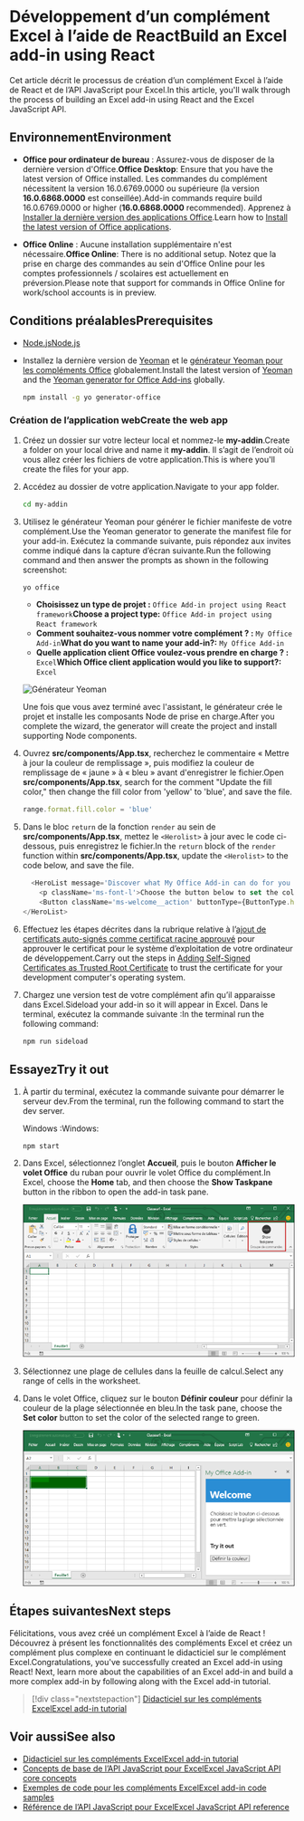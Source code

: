 # <a name="build-an-excel-add-in-using-react"></a><span data-ttu-id="b402c-101">Développement d’un complément Excel à l’aide de React</span><span class="sxs-lookup"><span data-stu-id="b402c-101">Build an Excel add-in using React</span></span>

<span data-ttu-id="b402c-102">Cet article décrit le processus de création d’un complément Excel à l’aide de React et de l’API JavaScript pour Excel.</span><span class="sxs-lookup"><span data-stu-id="b402c-102">In this article, you'll walk through the process of building an Excel add-in using React and the Excel JavaScript API.</span></span>

## <a name="environment"></a><span data-ttu-id="b402c-103">Environnement</span><span class="sxs-lookup"><span data-stu-id="b402c-103">Environment</span></span>

- <span data-ttu-id="b402c-104">**Office pour ordinateur de bureau** : Assurez-vous de disposer de la dernière version d'Office.</span><span class="sxs-lookup"><span data-stu-id="b402c-104">**Office Desktop**: Ensure that you have the latest version of Office installed.</span></span> <span data-ttu-id="b402c-105">Les commandes du complément nécessitent la version 16.0.6769.0000 ou supérieure (la version **16.0.6868.0000** est conseillée).</span><span class="sxs-lookup"><span data-stu-id="b402c-105">Add-in commands require build 16.0.6769.0000 or higher (**16.0.6868.0000** recommended).</span></span> <span data-ttu-id="b402c-106">Apprenez à [Installer la dernière version des applications Office](http://aka.ms/latestoffice).</span><span class="sxs-lookup"><span data-stu-id="b402c-106">Learn how to [Install the latest version of Office applications](http://aka.ms/latestoffice).</span></span> 
 
- <span data-ttu-id="b402c-107">**Office Online** : Aucune installation supplémentaire n'est nécessaire.</span><span class="sxs-lookup"><span data-stu-id="b402c-107">**Office Online**: There is no additional setup.</span></span> <span data-ttu-id="b402c-108">Notez que la prise en charge des commandes au sein d'Office Online pour les comptes professionnels / scolaires est actuellement en préversion.</span><span class="sxs-lookup"><span data-stu-id="b402c-108">Please note that support for commands in Office Online for work/school accounts is in preview.</span></span>

## <a name="prerequisites"></a><span data-ttu-id="b402c-109">Conditions préalables</span><span class="sxs-lookup"><span data-stu-id="b402c-109">Prerequisites</span></span>

- [<span data-ttu-id="b402c-110">Node.js</span><span class="sxs-lookup"><span data-stu-id="b402c-110">Node.js</span></span>](https://nodejs.org)

- <span data-ttu-id="b402c-111">Installez la dernière version de [Yeoman](https://github.com/yeoman/yo) et le [générateur Yeoman pour les compléments Office](https://github.com/OfficeDev/generator-office) globalement.</span><span class="sxs-lookup"><span data-stu-id="b402c-111">Install the latest version of [Yeoman](https://github.com/yeoman/yo) and the [Yeoman generator for Office Add-ins](https://github.com/OfficeDev/generator-office) globally.</span></span>
    ```bash
    npm install -g yo generator-office
    ```

### <a name="create-the-web-app"></a><span data-ttu-id="b402c-112">Création de l’application web</span><span class="sxs-lookup"><span data-stu-id="b402c-112">Create the web app</span></span>

1. <span data-ttu-id="b402c-113">Créez un dossier sur votre lecteur local et nommez-le **my-addin**.</span><span class="sxs-lookup"><span data-stu-id="b402c-113">Create a folder on your local drive and name it **my-addin**.</span></span> <span data-ttu-id="b402c-114">Il s’agit de l’endroit où vous allez créer les fichiers de votre application.</span><span class="sxs-lookup"><span data-stu-id="b402c-114">This is where you'll create the files for your app.</span></span>

2. <span data-ttu-id="b402c-115">Accédez au dossier de votre application.</span><span class="sxs-lookup"><span data-stu-id="b402c-115">Navigate to your app folder.</span></span>

    ```bash
    cd my-addin
    ```

3. <span data-ttu-id="b402c-116">Utilisez le générateur Yeoman pour générer le fichier manifeste de votre complément.</span><span class="sxs-lookup"><span data-stu-id="b402c-116">Use the Yeoman generator to generate the manifest file for your add-in.</span></span> <span data-ttu-id="b402c-117">Exécutez la commande suivante, puis répondez aux invites comme indiqué dans la capture d’écran suivante.</span><span class="sxs-lookup"><span data-stu-id="b402c-117">Run the following command and then answer the prompts as shown in the following screenshot:</span></span>

    ```bash
    yo office
    ```

    - <span data-ttu-id="b402c-118">**Choisissez un type de projet :** `Office Add-in project using React framework`</span><span class="sxs-lookup"><span data-stu-id="b402c-118">**Choose a project type:** `Office Add-in project using React framework`</span></span>
    - <span data-ttu-id="b402c-119">**Comment souhaitez-vous nommer votre complément ? :** `My Office Add-in`</span><span class="sxs-lookup"><span data-stu-id="b402c-119">**What do you want to name your add-in?:** `My Office Add-in`</span></span>
    - <span data-ttu-id="b402c-120">**Quelle application client Office voulez-vous prendre en charge ? :** `Excel`</span><span class="sxs-lookup"><span data-stu-id="b402c-120">**Which Office client application would you like to support?:** `Excel`</span></span>

    ![Générateur Yeoman](../images/yo-office-excel-react.png)
    
    <span data-ttu-id="b402c-122">Une fois que vous avez terminé avec l'assistant, le générateur crée le projet et installe les composants Node de prise en charge.</span><span class="sxs-lookup"><span data-stu-id="b402c-122">After you complete the wizard, the generator will create the project and install supporting Node components.</span></span>

4.  <span data-ttu-id="b402c-123">Ouvrez **src/components/App.tsx**, recherchez le commentaire « Mettre à jour la couleur de remplissage », puis modifiez la couleur de remplissage de « jaune » à « bleu » avant d'enregistrer le fichier.</span><span class="sxs-lookup"><span data-stu-id="b402c-123">Open **src/components/App.tsx**, search for the comment "Update the fill color," then change the fill color from 'yellow' to 'blue', and save the file.</span></span> 

    ```js
    range.format.fill.color = 'blue'

    ```

5. <span data-ttu-id="b402c-124">Dans le bloc `return` de la fonction `render` au sein de **src/components/App.tsx**, mettez le `<Herolist>` à jour avec le code ci-dessous, puis enregistrez le fichier.</span><span class="sxs-lookup"><span data-stu-id="b402c-124">In the `return` block of the `render` function within **src/components/App.tsx**, update the `<Herolist>` to the code below, and save the file.</span></span> 

    ```js
      <HeroList message='Discover what My Office Add-in can do for you today!' items={this.state.listItems}>
        <p className='ms-font-l'>Choose the button below to set the color of the selected range to blue. <b>Set color</b>.</p>
        <Button className='ms-welcome__action' buttonType={ButtonType.hero} iconProps={{ iconName: 'ChevronRight' }} onClick={this.click}>Run</Button>
    </HeroList>
    ```

6. <span data-ttu-id="b402c-125">Effectuez les étapes décrites dans la rubrique relative à l’[ajout de certificats auto-signés comme certificat racine approuvé](https://github.com/OfficeDev/generator-office/blob/master/src/docs/ssl.md) pour approuver le certificat pour le système d’exploitation de votre ordinateur de développement.</span><span class="sxs-lookup"><span data-stu-id="b402c-125">Carry out the steps in [Adding Self-Signed Certificates as Trusted Root Certificate](https://github.com/OfficeDev/generator-office/blob/master/src/docs/ssl.md) to trust the certificate for your development computer's operating system.</span></span>

7. <span data-ttu-id="b402c-126">Chargez une version test de votre complément afin qu’il apparaisse dans Excel.</span><span class="sxs-lookup"><span data-stu-id="b402c-126">Sideload your add-in so it will appear in Excel.</span></span> <span data-ttu-id="b402c-127">Dans le terminal, exécutez la commande suivante :</span><span class="sxs-lookup"><span data-stu-id="b402c-127">In the terminal run the following command:</span></span> 
    
    ```bash
    npm run sideload
    ```

## <a name="try-it-out"></a><span data-ttu-id="b402c-128">Essayez</span><span class="sxs-lookup"><span data-stu-id="b402c-128">Try it out</span></span>

1. <span data-ttu-id="b402c-129">À partir du terminal, exécutez la commande suivante pour démarrer le serveur dev.</span><span class="sxs-lookup"><span data-stu-id="b402c-129">From the terminal, run the following command to start the dev server.</span></span>

    <span data-ttu-id="b402c-130">Windows :</span><span class="sxs-lookup"><span data-stu-id="b402c-130">Windows:</span></span>
    ```bash
    npm start
    ```

2. <span data-ttu-id="b402c-131">Dans Excel, sélectionnez l’onglet **Accueil**, puis le bouton **Afficher le volet Office** du ruban pour ouvrir le volet Office du complément.</span><span class="sxs-lookup"><span data-stu-id="b402c-131">In Excel, choose the **Home** tab, and then choose the **Show Taskpane** button in the ribbon to open the add-in task pane.</span></span>

    ![Bouton Complément Excel](../images/excel-quickstart-addin-2b.png)

3. <span data-ttu-id="b402c-133">Sélectionnez une plage de cellules dans la feuille de calcul.</span><span class="sxs-lookup"><span data-stu-id="b402c-133">Select any range of cells in the worksheet.</span></span>

4. <span data-ttu-id="b402c-134">Dans le volet Office, cliquez sur le bouton **Définir couleur** pour définir la couleur de la plage sélectionnée en bleu.</span><span class="sxs-lookup"><span data-stu-id="b402c-134">In the task pane, choose the **Set color** button to set the color of the selected range to green.</span></span>

    ![Complément Excel](../images/excel-quickstart-addin-2c.png)

## <a name="next-steps"></a><span data-ttu-id="b402c-136">Étapes suivantes</span><span class="sxs-lookup"><span data-stu-id="b402c-136">Next steps</span></span>

<span data-ttu-id="b402c-p106">Félicitations, vous avez créé un complément Excel à l’aide de React ! Découvrez à présent les fonctionnalités des compléments Excel et créez un complément plus complexe en continuant le didacticiel sur le complément Excel.</span><span class="sxs-lookup"><span data-stu-id="b402c-p106">Congratulations, you've successfully created an Excel add-in using React! Next, learn more about the capabilities of an Excel add-in and build a more complex add-in by following along with the Excel add-in tutorial.</span></span>

> [!div class="nextstepaction"]
> [<span data-ttu-id="b402c-139">Didacticiel sur les compléments Excel</span><span class="sxs-lookup"><span data-stu-id="b402c-139">Excel add-in tutorial</span></span>](../tutorials/excel-tutorial.yml)

## <a name="see-also"></a><span data-ttu-id="b402c-140">Voir aussi</span><span class="sxs-lookup"><span data-stu-id="b402c-140">See also</span></span>

* [<span data-ttu-id="b402c-141">Didacticiel sur les compléments Excel</span><span class="sxs-lookup"><span data-stu-id="b402c-141">Excel add-in tutorial</span></span>](../tutorials/excel-tutorial-create-table.md)
* [<span data-ttu-id="b402c-142">Concepts de base de l’API JavaScript pour Excel</span><span class="sxs-lookup"><span data-stu-id="b402c-142">Excel JavaScript API core concepts</span></span>](../excel/excel-add-ins-core-concepts.md)
* [<span data-ttu-id="b402c-143">Exemples de code pour les compléments Excel</span><span class="sxs-lookup"><span data-stu-id="b402c-143">Excel add-in code samples</span></span>](http://dev.office.com/code-samples#?filters=excel,office%20add-ins)
* [<span data-ttu-id="b402c-144">Référence de l’API JavaScript pour Excel</span><span class="sxs-lookup"><span data-stu-id="b402c-144">Excel JavaScript API reference</span></span>](https://dev.office.com/reference/add-ins/excel/excel-add-ins-reference-overview)
